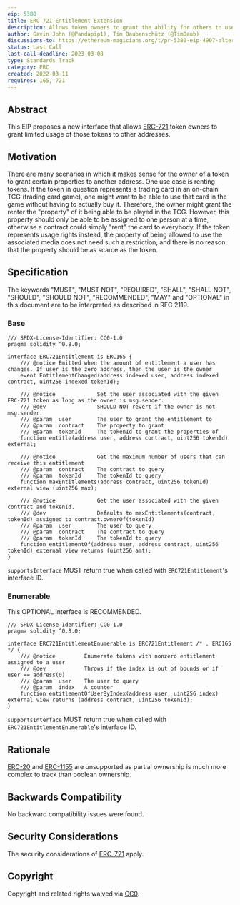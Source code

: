 ```yaml
---
eip: 5380
title: ERC-721 Entitlement Extension
description: Allows token owners to grant the ability for others to use specific properties of those tokens
author: Gavin John (@Pandapip1), Tim Daubenschütz (@TimDaub)
discussions-to: https://ethereum-magicians.org/t/pr-5380-eip-4907-alternative-design/10190
status: Last Call
last-call-deadline: 2023-03-08
type: Standards Track
category: ERC
created: 2022-03-11
requires: 165, 721
---
```


## Abstract

This EIP proposes a new interface that allows [ERC-721](./eip-721.md) token owners to grant limited usage of those tokens to other addresses.

## Motivation

There are many scenarios in which it makes sense for the owner of a token to grant certain properties to another address. One use case is renting tokens. If the token in question represents a trading card in an on-chain TCG (trading card game), one might want to be able to use that card in the game without having to actually buy it. Therefore, the owner might grant the renter the "property" of it being able to be played in the TCG. However, this property should only be able to be assigned to one person at a time, otherwise a contract could simply "rent" the card to everybody. If the token represents usage rights instead, the property of being allowed to use the associated media does not need such a restriction, and there is no reason that the property should be as scarce as the token. 

## Specification

The keywords "MUST", "MUST NOT", "REQUIRED", "SHALL", "SHALL NOT", "SHOULD", "SHOULD NOT", "RECOMMENDED", "MAY" and "OPTIONAL" in this document are to be interpreted as described in RFC 2119.

### Base

```solidity
/// SPDX-License-Identifier: CC0-1.0
pragma solidity ^0.8.0;

interface ERC721Entitlement is ERC165 {
    /// @notice Emitted when the amount of entitlement a user has changes. If user is the zero address, then the user is the owner
    event EntitlementChanged(address indexed user, address indexed contract, uint256 indexed tokenId);

    /// @notice             Set the user associated with the given ERC-721 token as long as the owner is msg.sender.
    /// @dev                SHOULD NOT revert if the owner is not msg.sender.
    /// @param  user        The user to grant the entitlement to
    /// @param  contract    The property to grant
    /// @param  tokenId     The tokenId to grant the properties of
    function entitle(address user, address contract, uint256 tokenId) external;

    /// @notice             Get the maximum number of users that can receive this entitlement
    /// @param  contract    The contract to query
    /// @param  tokenId     The tokenId to query
    function maxEntitlements(address contract, uint256 tokenId) external view (uint256 max);

    /// @notice             Get the user associated with the given contract and tokenId.
    /// @dev                Defaults to maxEntitlements(contract, tokenId) assigned to contract.ownerOf(tokenId)
    /// @param  user        The user to query
    /// @param  contract    The contract to query
    /// @param  tokenId     The tokenId to query
    function entitlementOf(address user, address contract, uint256 tokenId) external view returns (uint256 amt);
}
```

`supportsInterface` MUST return true when called with `ERC721Entitlement`'s interface ID.

### Enumerable

This OPTIONAL interface is RECOMMENDED.

```solidity
/// SPDX-License-Identifier: CC0-1.0
pragma solidity ^0.8.0;

interface ERC721EntitlementEnumerable is ERC721Entitlement /* , ERC165 */ {
    /// @notice         Enumerate tokens with nonzero entitlement assigned to a user
    /// @dev            Throws if the index is out of bounds or if user == address(0)
    /// @param  user    The user to query
    /// @param  index   A counter
    function entitlementOfUserByIndex(address user, uint256 index) external view returns (address contract, uint256 tokenId);
}
```

`supportsInterface` MUST return true when called with `ERC721EntitlementEnumerable`'s interface ID.

## Rationale

[ERC-20](./eip-20.md) and [ERC-1155](./eip-1155.md) are unsupported as partial ownership is much more complex to track than boolean ownership.

## Backwards Compatibility

No backward compatibility issues were found.

## Security Considerations

The security considerations of [ERC-721](./eip-721.md) apply.

## Copyright

Copyright and related rights waived via [CC0](../LICENSE.md).
